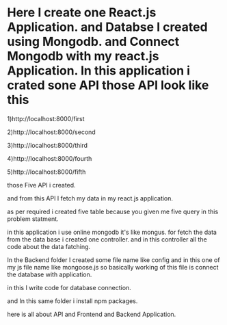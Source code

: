 # Here I create one React.js Application. and Databse I created using Mongodb. and Connect Mongodb with my react.js Application. In this application i crated sone API those API look like this 

1)http://localhost:8000/first

2)http://localhost:8000/second

3)http://localhost:8000/third

4)http://localhost:8000/fourth

5)http://localhost:8000/fifth

those Five API i created.

and from this API I fetch my data in my react.js application.

as per required i created five table because you given me five query in this problem statment.

in this application i use online mongodb it's like mongus.
for fetch the data from the data base i created one controller. and in this controller all the code about the data fatching.

In the Backend folder I created some file name like config and in this one of my js file name like mongoose.js so basically working of this file is connect the database with application.

in this I write code for database connection.

and In this same folder i install npm packages.

here is all about API and Frontend and Backend Application.
